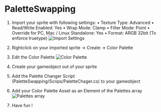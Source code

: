 PaletteSwapping
===================

1.	Import your sprite with following settings:
•	Texture Type: Advanced
•	Read/Write Enabled: Yes
•	Wrap Mode: Clamp
•	Filter Mode: Point
•	Override for PC, Mac / Linux Standalone: Yes
•	Format: ARGB 32bit (To enforce truetype)
 ![Import Settings](http://i.imgur.com/Mzq6IwM.jpg)

2.	Rightclick on your imported sprite → Create → Color Palette
3.	Edit the Color Palette
 ![Color Palette](http://i.imgur.com/QPUXavB.jpg)

4.	Create your gameobject out of your sprite
5.	Add the Palette Changer Script (PaletteSwapping/Scrips/PaletteChager.cs) to your gameobject
6.	Add your Color Palette Asset as an Element of the Palettes array 
 ![Palettes array](http://i.imgur.com/EfPuUaz.jpg)
 
7.	Have fun !
